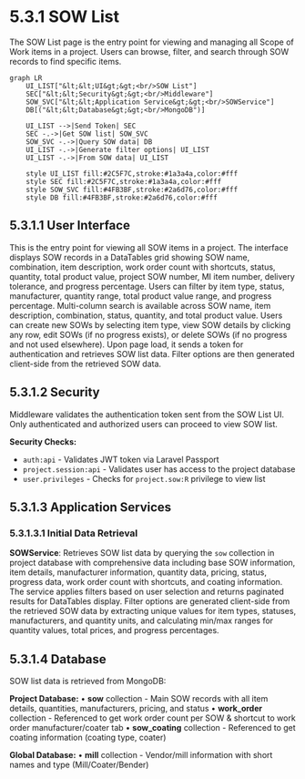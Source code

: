 # 5.3.1 SOW List

The SOW List page is the entry point for viewing and managing all Scope of Work items in a project. Users can browse, filter, and search through SOW records to find specific items.

```mermaid
graph LR
    UI_LIST["&lt;&lt;UI&gt;&gt;<br/>SOW List"]
    SEC["&lt;&lt;Security&gt;&gt;<br/>Middleware"]
    SOW_SVC["&lt;&lt;Application Service&gt;&gt;<br/>SOWService"]
    DB[("&lt;&lt;Database&gt;&gt;<br/>MongoDB")]

    UI_LIST -->|Send Token| SEC
    SEC -.->|Get SOW list| SOW_SVC
    SOW_SVC -.->|Query SOW data| DB
    UI_LIST -.->|Generate filter options| UI_LIST
    UI_LIST -.->|From SOW data| UI_LIST

    style UI_LIST fill:#2C5F7C,stroke:#1a3a4a,color:#fff
    style SEC fill:#2C5F7C,stroke:#1a3a4a,color:#fff
    style SOW_SVC fill:#4FB3BF,stroke:#2a6d76,color:#fff
    style DB fill:#4FB3BF,stroke:#2a6d76,color:#fff
```

## 5.3.1.1 User Interface

This is the entry point for viewing all SOW items in a project. The interface displays SOW records in a DataTables grid showing SOW name, combination, item description, work order count with shortcuts, status, quantity, total product value, project SOW number, MI item number, delivery tolerance, and progress percentage. Users can filter by item type, status, manufacturer, quantity range, total product value range, and progress percentage. Multi-column search is available across SOW name, item description, combination, status, quantity, and total product value. Users can create new SOWs by selecting item type, view SOW details by clicking any row, edit SOWs (if no progress exists), or delete SOWs (if no progress and not used elsewhere). Upon page load, it sends a token for authentication and retrieves SOW list data. Filter options are then generated client-side from the retrieved SOW data.

## 5.3.1.2 Security

Middleware validates the authentication token sent from the SOW List UI. Only authenticated and authorized users can proceed to view SOW list.

**Security Checks:**
- `auth:api` - Validates JWT token via Laravel Passport
- `project.session:api` - Validates user has access to the project database
- `user.privileges` - Checks for `project.sow:R` privilege to view list

## 5.3.1.3 Application Services

### 5.3.1.3.1 Initial Data Retrieval

**SOWService**: Retrieves SOW list data by querying the `sow` collection in project database with comprehensive data including base SOW information, item details, manufacturer information, quantity data, pricing, status, progress data, work order count with shortcuts, and coating information. The service applies filters based on user selection and returns paginated results for DataTables display. Filter options are generated client-side from the retrieved SOW data by extracting unique values for item types, statuses, manufacturers, and quantity units, and calculating min/max ranges for quantity values, total prices, and progress percentages.

## 5.3.1.4 Database

SOW list data is retrieved from MongoDB:

**Project Database:**
• **sow** collection - Main SOW records with all item details, quantities, manufacturers, pricing, and status
• **work_order** collection - Referenced to get work order count per SOW & shortcut to work order manufacturer/coater tab
• **sow_coating** collection - Referenced to get coating information (coating type, coater)

**Global Database:**
• **mill** collection - Vendor/mill information with short names and type (Mill/Coater/Bender)